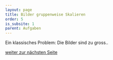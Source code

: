 ```yaml
---
layout: page
title: Bilder gruppenweise Skalieren
order: 5
is_subsite: 1
parent: Aufgaben
---
```

<body class="theme-base-0d">
Ein klassisches Problem: Die Bilder sind zu gross..


[weiter zur nächsten Seite](/_pages/umbenennen)
